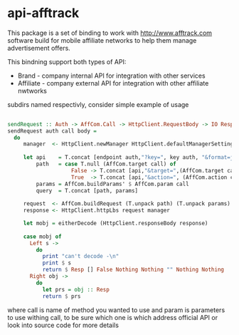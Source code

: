 # api-afftrack

This package is a set of binding to work with http://www.afftrack.com software build for mobile affiliate networks to help them manage advertisement offers.

This bindning support both types of API:
- Brand     - company internal API for integration with other services
- Affiliate - company external API for integration with other affiliate nwtworks

subdirs named respectivly, consider simple example of usage

```haskell
 
sendRequest :: Auth -> AffCom.Call -> HttpClient.RequestBody -> IO Resp
sendRequest auth call body =
  do
     manager  <- HttpClient.newManager HttpClient.defaultManagerSettings
     
     let api    = T.concat [endpoint auth,"?key=", key auth, "&format=json"]
         path   = case T.null (AffCom.target call) of
                    False -> T.concat [api,"&target=",(AffCom.target call),"&action=",(AffCom.action call)]
                    True  -> T.concat [api,"&action=", (AffCom.action call)]  -- Affiliate API
         params = AffCom.buildParams' $ AffCom.param call           
         query  = T.concat [path, params]
         
     request  <- AffCom.buildRequest (T.unpack path) (T.unpack params) (T.unpack $ AffCom.meth call) body
     response <- HttpClient.httpLbs request manager

     let mobj = eitherDecode (HttpClient.responseBody response)    
  
     case mobj of
       Left s ->
         do
           print "can't decode -\n"
           print $ s 
           return $ Resp [] False Nothing Nothing "" Nothing Nothing
       Right obj ->
         do
           let prs = obj :: Resp
           return $ prs
```

where call is name of method you wanted to use and param is parameters to use withing call, to be sure which one is which address official API or look into source code for more details